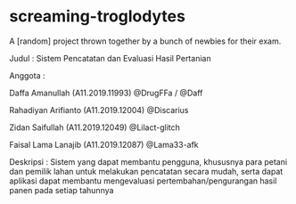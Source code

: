 # screaming-troglodytes
A [random] project thrown together by a bunch of newbies for their exam.

Judul : Sistem Pencatatan dan Evaluasi Hasil Pertanian

Anggota :

Daffa Amanullah (A11.2019.11993) @DrugFFa / @Daff

Rahadiyan Arifianto (A11.2019.12004) @Discarius

Zidan Saifullah (A11.2019.12049) @Lilact-glitch

Faisal Lama Lanajib (A11.2019.12087) @Lama33-afk


Deskripsi : Sistem yang dapat membantu pengguna, khususnya para petani dan pemilik lahan untuk melakukan pencatatan secara mudah, serta dapat aplikasi dapat membantu mengevaluasi pertembahan/pengurangan hasil panen pada setiap tahunnya
